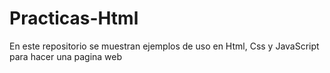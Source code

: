 # Practicas-Html
 En este repositorio se muestran ejemplos de uso en Html, Css y JavaScript para hacer una pagina web
